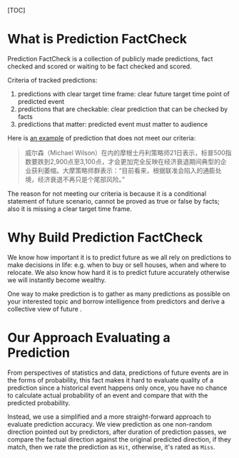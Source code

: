 [TOC]


# What is Prediction FactCheck

Prediction FactCheck is a collection of publicly made predictions, fact checked and scored or waiting to be fact checked and scored.

Criteria of tracked predictions:

1. predictions with clear target time frame: clear future target time point of predicted event
2. predictions that are checkable: clear prediction that can be checked by facts
3. predictions that matter: predicted event must matter to audience

Here is [an example](https://finance.creaders.net/2022/06/22/2497071.html) of prediction that does not meet our criteria: 

> 威尔森（Michael Wilson）在内的摩根士丹利策略师21日表示，标普500指数要跌到2,900点至3,100点，才会更加完全反映在经济衰退期间典型的企业获利萎缩。大摩策略师群表示：“目前看来，根据联准会陷入的通膨处境，经济衰退不再只是个尾部风险。”

The reason for not meeting our criteria is because it is a conditional statement of future scenario, cannot be proved as true or false by facts; also it is missing a clear target time frame.

# Why Build Prediction FactCheck

We know how important it is to predict future as we all rely on predictions to make decisions in life: e.g. when to buy or sell houses, when and where to relocate.  We also know how hard it is to predict future accurately otherwise we will instantly become wealthy.

One way to make prediction is to gather as many predictions as possible on your interested topic and borrow intelligence from predictors and derive a collective view of future .  

# Our Approach Evaluating a Prediction

From perspectives of statistics and data, predictions of future events are in the forms of probability, this fact makes it hard to evaluate quality of a prediction since a historical event happens only once, you have no chance to calculate actual probability of an event and compare that with the predicted probability.

Instead, we use a simplified and a more straight-forward approach to evaluate prediction accuracy.  We view prediction as one non-random direction pointed out by predictors, after duration of prediction passes, we compare the factual direction against the original predicted direction, if they match, then we rate the prediction as `Hit`, otherwise, it's rated as `Miss`. 
